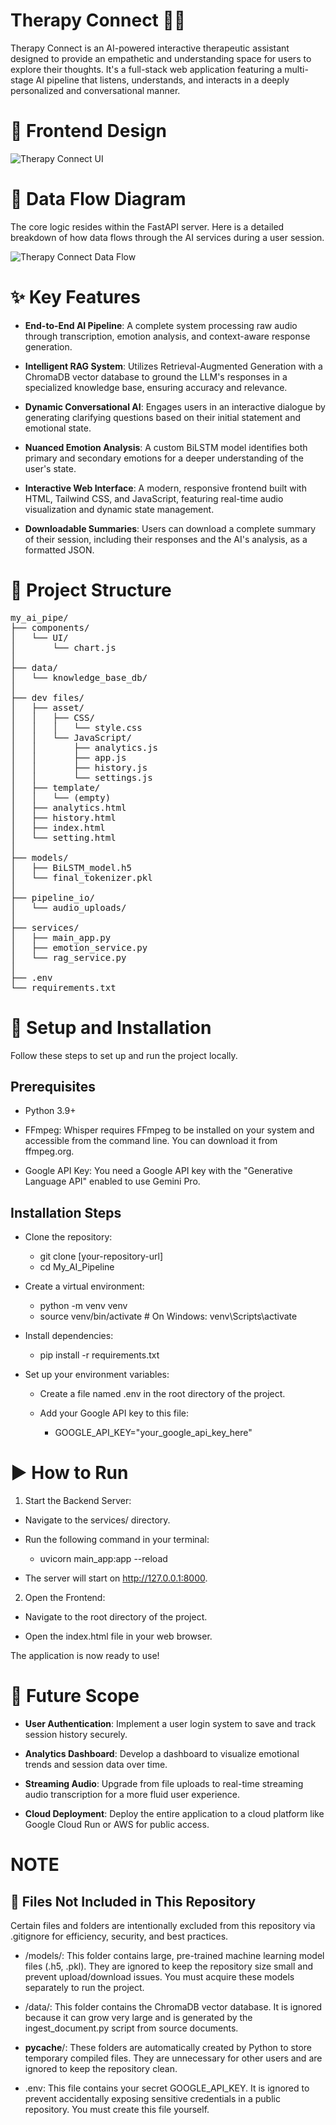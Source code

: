 # Therapy Connect 🧠✨

Therapy Connect is an AI-powered interactive therapeutic assistant designed to provide an empathetic and understanding space for users to explore their thoughts. It's a full-stack web application featuring a multi-stage AI pipeline that listens, understands, and interacts in a deeply personalized and conversational manner.

# 🎨 Frontend Design

![Therapy Connect UI](./frontend.png)


# 🌊 Data Flow Diagram

The core logic resides within the FastAPI server. Here is a detailed breakdown of how data flows through the AI services during a user session.

![Therapy Connect Data Flow](./therapy-connect-flow.png)


# ✨ Key Features
- **End-to-End AI Pipeline**: A complete system processing raw audio through transcription, emotion analysis, and context-aware response generation.

- **Intelligent RAG System**: Utilizes Retrieval-Augmented Generation with a ChromaDB vector database to ground the LLM's responses in a specialized knowledge base, ensuring accuracy and relevance.

- **Dynamic Conversational AI**: Engages users in an interactive dialogue by generating clarifying questions based on their initial statement and emotional state.

- **Nuanced Emotion Analysis**: A custom BiLSTM model identifies both primary and secondary emotions for a deeper understanding of the user's state.

- **Interactive Web Interface**: A modern, responsive frontend built with HTML, Tailwind CSS, and JavaScript, featuring real-time audio visualization and dynamic state management.

- **Downloadable Summaries**: Users can download a complete summary of their session, including their responses and the AI's analysis, as a formatted JSON.

# 📂 Project Structure

<pre>
my_ai_pipe/
├── components/
│   └── UI/
│       └── chart.js
│
├── data/
│   └── knowledge_base_db/
│
├── dev files/
│   ├── asset/
│   │   ├── CSS/
│   │   │   └── style.css
│   │   └── JavaScript/
│   │       ├── analytics.js
│   │       ├── app.js
│   │       ├── history.js
│   │       └── settings.js
│   ├── template/
│   │   └── (empty)
│   ├── analytics.html
│   ├── history.html
│   ├── index.html
│   └── setting.html
│
├── models/
│   ├── BiLSTM_model.h5
│   └── final_tokenizer.pkl
│
├── pipeline_io/
│   └── audio_uploads/
│
├── services/
│   ├── main_app.py
│   ├── emotion_service.py
│   └── rag_service.py
│
├── .env
└── requirements.txt
</pre>


# 🚀 Setup and Installation

Follow these steps to set up and run the project locally.

## Prerequisites

- Python 3.9+

- FFmpeg: Whisper requires FFmpeg to be installed on your system and accessible from the command line. You can download it from ffmpeg.org.

- Google API Key: You need a Google API key with the "Generative Language API" enabled to use Gemini Pro.

## Installation Steps

- Clone the repository:

  - git clone [your-repository-url]
  - cd My_AI_Pipeline


- Create a virtual environment:

  - python -m venv venv
  - source venv/bin/activate  # On Windows: venv\Scripts\activate


- Install dependencies:

  - pip install -r requirements.txt


- Set up your environment variables:

  - Create a file named .env in the root directory of the project.

  - Add your Google API key to this file:

    - GOOGLE_API_KEY="your_google_api_key_here"
  

# ▶️ How to Run
1. Start the Backend Server:

  - Navigate to the services/ directory.

  - Run the following command in your terminal:

    - uvicorn main_app:app --reload

  - The server will start on http://127.0.0.1:8000.


2. Open the Frontend:

  - Navigate to the root directory of the project.
  
  - Open the index.html file in your web browser.

The application is now ready to use!

# 🔮 Future Scope

- **User Authentication**: Implement a user login system to save and track session history securely.

- **Analytics Dashboard**: Develop a dashboard to visualize emotional trends and session data over time.

- **Streaming Audio**: Upgrade from file uploads to real-time streaming audio transcription for a more fluid user experience.

- **Cloud Deployment**: Deploy the entire application to a cloud platform like Google Cloud Run or AWS for public access.

# NOTE

## 📄 Files Not Included in This Repository

Certain files and folders are intentionally excluded from this repository via .gitignore for efficiency, security, and best practices.

- /models/: This folder contains large, pre-trained machine learning model files (.h5, .pkl). They are ignored to keep the repository size small and prevent upload/download issues. You must acquire these models separately to run the project.

- /data/: This folder contains the ChromaDB vector database. It is ignored because it can grow very large and is generated by the ingest_document.py script from source documents.

- __pycache__/: These folders are automatically created by Python to store temporary compiled files. They are unnecessary for other users and are ignored to keep the repository clean.

- .env: This file contains your secret GOOGLE_API_KEY. It is ignored to prevent accidentally exposing sensitive credentials in a public repository. You must create this file yourself.
